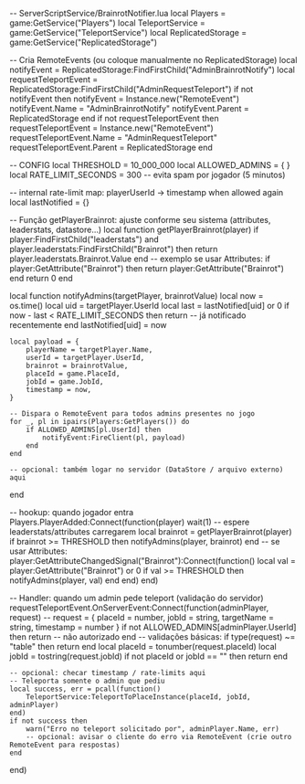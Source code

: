 -- ServerScriptService/BrainrotNotifier.lua
local Players = game:GetService("Players")
local TeleportService = game:GetService("TeleportService")
local ReplicatedStorage = game:GetService("ReplicatedStorage")

-- Cria RemoteEvents (ou coloque manualmente no ReplicatedStorage)
local notifyEvent = ReplicatedStorage:FindFirstChild("AdminBrainrotNotify")
local requestTeleportEvent = ReplicatedStorage:FindFirstChild("AdminRequestTeleport")
if not notifyEvent then
    notifyEvent = Instance.new("RemoteEvent")
    notifyEvent.Name = "AdminBrainrotNotify"
    notifyEvent.Parent = ReplicatedStorage
end
if not requestTeleportEvent then
    requestTeleportEvent = Instance.new("RemoteEvent")
    requestTeleportEvent.Name = "AdminRequestTeleport"
    requestTeleportEvent.Parent = ReplicatedStorage
end

-- CONFIG
local THRESHOLD = 10_000_000
local ALLOWED_ADMINS = {
}
local RATE_LIMIT_SECONDS = 300 -- evita spam por jogador (5 minutos)

-- internal rate-limit map: playerUserId -> timestamp when allowed again
local lastNotified = {}

-- Função getPlayerBrainrot: ajuste conforme seu sistema (attributes, leaderstats, datastore...)
local function getPlayerBrainrot(player)
    if player:FindFirstChild("leaderstats") and player.leaderstats:FindFirstChild("Brainrot") then
        return player.leaderstats.Brainrot.Value
    end
    -- exemplo se usar Attributes:
    if player:GetAttribute("Brainrot") then
        return player:GetAttribute("Brainrot")
    end
    return 0
end

local function notifyAdmins(targetPlayer, brainrotValue)
    local now = os.time()
    local uid = targetPlayer.UserId
    local last = lastNotified[uid] or 0
    if now - last < RATE_LIMIT_SECONDS then
        return -- já notificado recentemente
    end
    lastNotified[uid] = now

    local payload = {
        playerName = targetPlayer.Name,
        userId = targetPlayer.UserId,
        brainrot = brainrotValue,
        placeId = game.PlaceId,
        jobId = game.JobId,
        timestamp = now,
    }

    -- Dispara o RemoteEvent para todos admins presentes no jogo
    for _, pl in ipairs(Players:GetPlayers()) do
        if ALLOWED_ADMINS[pl.UserId] then
            notifyEvent:FireClient(pl, payload)
        end
    end

    -- opcional: também logar no servidor (DataStore / arquivo externo) aqui
end

-- hookup: quando jogador entra
Players.PlayerAdded:Connect(function(player)
    wait(1) -- espere leaderstats/attributes carregarem
    local brainrot = getPlayerBrainrot(player)
    if brainrot >= THRESHOLD then
        notifyAdmins(player, brainrot)
    end
    -- se usar Attributes:
    player:GetAttributeChangedSignal("Brainrot"):Connect(function()
        local val = player:GetAttribute("Brainrot") or 0
        if val >= THRESHOLD then
            notifyAdmins(player, val)
        end
    end)
end)

-- Handler: quando um admin pede teleport (validação do servidor)
requestTeleportEvent.OnServerEvent:Connect(function(adminPlayer, request)
    -- request = { placeId = number, jobId = string, targetName = string, timestamp = number }
    if not ALLOWED_ADMINS[adminPlayer.UserId] then
        return -- não autorizado
    end
    -- validações básicas:
    if type(request) ~= "table" then return end
    local placeId = tonumber(request.placeId)
    local jobId = tostring(request.jobId)
    if not placeId or jobId == "" then return end

    -- opcional: checar timestamp / rate-limits aqui
    -- Teleporta somente o admin que pediu
    local success, err = pcall(function()
        TeleportService:TeleportToPlaceInstance(placeId, jobId, adminPlayer)
    end)
    if not success then
        warn("Erro no teleport solicitado por", adminPlayer.Name, err)
        -- opcional: avisar o cliente do erro via RemoteEvent (crie outro RemoteEvent para respostas)
    end
end)
